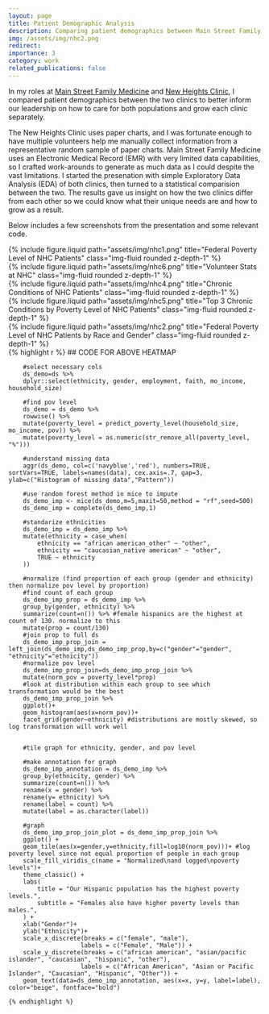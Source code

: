 ```yaml
---
layout: page
title: Patient Demographic Analysis
description: Comparing patient demographics between Main Street Family Medicine, PLLC, and New Heights Clinic, A Professional Nonprofic Corporation.
img: /assets/img/nhc2.png
redirect:
importance: 3
category: work
related_publications: false
---
```


In my roles at [Main Street Family Medicine](https://www.mainstreetfamilymed.com/) and [New Heights Clinic](https://newheights.org/new-heights-clinic/), I compared patient demographics between the two clinics to better inform our leadership on how to care for both populations and grow each clinic separately. 

The New Heights Clinic uses paper charts, and I was fortunate enough to have multiple volunteers help me manually collect information from a representative random sample of paper charts. Main Street Family Medicine uses an Electronic Medical Record (EMR) with very limited data capabilities, so I crafted work-arounds to generate as much data as I could despite the vast limitations. I started the presenation with simple Exploratory Data Analysis (EDA) of both clinics, then turned to a statistical comparision between the two. The results gave us insight on how the two clinics differ from each other so we could know what their unique needs are and how to grow as a result.  

Below includes a few screenshots from the presentation and some relevant code. 

<div class="row justify-content-sm-center">
  <div class="col-sm-5 mt-3 mt-md-0">
    {% include figure.liquid path="assets/img/nhc1.png" title="Federal Poverty Level of NHC Patients" class="img-fluid rounded z-depth-1" %}
  </div>
  <div class="col-sm-5 mt-3 mt-md-0">
    {% include figure.liquid path="assets/img/nhc6.png" title="Volunteer Stats at NHC" class="img-fluid rounded z-depth-1" %}
  </div>
</div>

<div class="row justify-content-sm-center">
  <div class="col-sm-5 mt-3 mt-md-0">
    {% include figure.liquid path="assets/img/nhc4.png" title="Chronic Conditions of NHC Patients" class="img-fluid rounded z-depth-1" %}
  </div>
  <div class="col-sm-5 mt-3 mt-md-0">
    {% include figure.liquid path="assets/img/nhc5.png" title="Top 3 Chronic Conditions by Poverty Level of NHC Patients" class="img-fluid rounded z-depth-1" %}
  </div>
</div>

<div class="row justify-content-sm-center">
  <div class="col-sm-10 mt-3 mt-md-0">
    {% include figure.liquid path="assets/img/nhc2.png" title="Federal Poverty Level of NHC Patients by Race and Gender" class="img-fluid rounded z-depth-1" %}
  </div>
</div>

<div>
    {% highlight r %}
        ## CODE FOR ABOVE HEATMAP

        #select necessary cols
        ds_demo=ds %>%
        dplyr::select(ethnicity, gender, employment, faith, mo_income, household_size)

        #find pov level
        ds_demo = ds_demo %>% 
        rowwise() %>%
        mutate(poverty_level = predict_poverty_level(household_size, mo_income, pov)) %>%
        mutate(poverty_level = as.numeric(str_remove_all(poverty_level, "%")))

        #understand missing data
        aggr(ds_demo, col=c('navyblue','red'), numbers=TRUE, sortVars=TRUE, labels=names(data), cex.axis=.7, gap=3, ylab=c("Histogram of missing data","Pattern")) 

        #use random forest method in mice to impute
        ds_demo_imp <- mice(ds_demo,m=5,maxit=50,method = "rf",seed=500)
        ds_demo_imp = complete(ds_demo_imp,1)

        #standarize ethnicities
        ds_demo_imp = ds_demo_imp %>%
        mutate(ethnicity = case_when(
            ethnicity == "african american_other" ~ "other",
            ethnicity == "caucasian_native american" ~ "other",
            TRUE ~ ethnicity
        ))

        #normalize (find proportion of each group (gender and ethnicity) then normalize pov level by proportion)
        #find count of each group
        ds_demo_imp_prop = ds_demo_imp %>%
        group_by(gender, ethnicity) %>%
        summarize(count=n()) %>% #female hispanics are the highest at count of 130. normalize to this
        mutate(prop = count/130)
        #join prop to full ds
        ds_demo_imp_prop_join = left_join(ds_demo_imp,ds_demo_imp_prop,by=c("gender"="gender", "ethnicity"="ethnicity"))
        #normalize pov level
        ds_demo_imp_prop_join=ds_demo_imp_prop_join %>%
        mutate(norm_pov = poverty_level*prop)
        #look at distribution within each group to see which transformation would be the best
        ds_demo_imp_prop_join %>%
        ggplot()+
        geom_histogram(aes(x=norm_pov))+
        facet_grid(gender~ethnicity) #distributions are mostly skewed, so log transformation will work well


        #tile graph for ethnicity, gender, and pov level

        #make annotation for graph
        ds_demo_imp_annotation = ds_demo_imp %>% 
        group_by(ethnicity, gender) %>% 
        summarize(count=n()) %>%
        rename(x = gender) %>%
        rename(y= ethnicity) %>%
        rename(label = count) %>%
        mutate(label = as.character(label))

        #graph
        ds_demo_imp_prop_join_plot = ds_demo_imp_prop_join %>%
        ggplot() +
        geom_tile(aes(x=gender,y=ethnicity,fill=log10(norm_pov)))+ #log poverty level since not equal proportion of people in each group
        scale_fill_viridis_c(name = "Normalized\nand logged\npoverty levels")+
        theme_classic() +
        labs(
            title = "Our Hispanic population has the highest poverty levels.",
            subtitle = "Females also have higher poverty levels than males.",
        ) +
        xlab("Gender")+
        ylab("Ethnicity")+
        scale_x_discrete(breaks = c("female", "male"), 
                        labels = c("Female", "Male")) +
        scale_y_discrete(breaks = c("african american", "asian/pacific islander", "caucasian", "hispanic", "other"),
                        labels = c("African American", "Asian or Pacific Islander", "Caucasian", "Hispanic", "Other")) +
        geom_text(data=ds_demo_imp_annotation, aes(x=x, y=y, label=label), color="beige", fontface="bold")

    {% endhighlight %}
</div>


